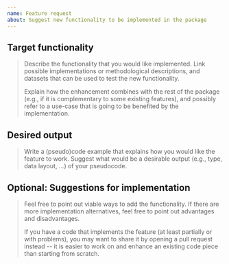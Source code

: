```yaml
---
name: Feature request
about: Suggest new functionality to be implemented in the package
---
```


## Target functionality

> Describe the functionality that you would like implemented. Link possible
> implementations or methodological descriptions, and datasets that can be used
> to test the new functionality.
>
> Explain how the enhancement combines with the rest of the package (e.g., if
> it is complementary to some existing features), and possibly refer to a
> use-case that is going to be benefited by the implementation.

## Desired output

> Write a (pseudo)code example that explains how you would like the feature to
> work.  Suggest what would be a desirable output (e.g., type, data layout,
> ...) of your pseudocode.

## Optional: Suggestions for implementation

> Feel free to point out viable ways to add the functionality. If there are
> more implementation alternatives, feel free to point out advantages and
> disadvantages.
>
> If you have a code that implements the feature (at least partially or with
> problems), you may want to share it by opening a pull request instead -- it
> is easier to work on and enhance an existing code piece than starting from
> scratch.
